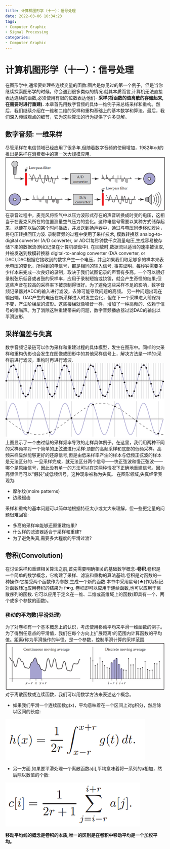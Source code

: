 ```yaml
---
title: 计算机图形学（十一）：信号处理
date: 2022-03-06 10:34:23
tags:
- Computer Graphic
- Signal Processing
categories:
- Computer Graphic
---
```


# 计算机图形学（十一）：信号处理
在图形学中,通常要处理些连续变量的函数:图片是你见过的第一个例子，但是当你继续探索图形学的时候，你会遇到很多类似的情况.就其本质而言,计算机无法直接表达连续的函数,必须使用有限的位数表达他们- **采样(将函数的值离散的存储起来,在需要时进行重建).**
本章首先用数字音频的具体一维例子来总结采样和重构。然后，我们继续介绍在一维和二维的采样和重构基础上的基本数学和算法。最后，我们深入频域观点的细节，它为这些算法的行为提供了许多见解。

## 数字音频: 一维采样
尽管采样在电信领域已经应用了很多年,但随着数字音频的使用增加，1982年cd的推出是采样在消费者中的第一次大规模应用.
![alt](计算机图形学（十一）：信号处理/1.jpg)
在录音过程中，麦克风将空气中以压力波形式存在的声音转换成时变的电压，这相当于在麦克风所在的位置测量空气压力的变化。这种电信号需要以某种方式储存起来，以便在以后的某个时间播放，并发送到扬声器中，通过与电压同步移动膜片，将电压转换回压力波.
录制音频的过程中使用了采样技术, 模数转换器 analog-to-digital converter (A/D converter, or ADC)每秒钟数千次测量电压,生成容易被存储下来的数据流(例如记录在计算机硬盘中).
在回放时,数据流以适当的速率被读取,并被发送到数模转换器 digital-to-analog converter (D/A converter, or DAC),DAC根据它接收到的数字产生一个电压，并且如果我们取足够多的样本来表示电压的变化，所得到的电信号，都是相同的输入信号.
事实证明，每秒钟需要多少样本来完成一次良好的录制，取决于我们试图记录的声音有多高。一个可以很好录制弦乐低音或者鼓的采样率，应用于录制短笛或铙钹，就会产生奇怪的结果;但这些声音在较高的采样率下被录制得很好。为了避免这些采样不足的影响，数字音频记录器对ADC的输入进行滤波，去除可能导致问题的高频。
另一种问题出现在输出端。DAC产生的电压在新采样进入时发生变化，但在下一个采样进入前保持不变，产生阶梯型的波形。这些楼梯就像噪音一样，增加了一种高频的、依赖于信号的嗡嗡声。为了消除这种重建带来的问题，数字音频播放器过滤DAC的输出以平滑波形.

## 采样偏差与失真
数字音频记录链可以作为采样和重建过程的具体模型，发生在图形中。同样的欠采样和重构伪影也会发生在图像或图形中的其他采样信号上，解决方法是一样的:采样前进行滤波，重构时再进行滤波.
![alt](计算机图形学（十一）：信号处理/2.png)
上图显示了一个由过低的采样频率导致的走样具体例子。在这里，我们用两种不同的采样频率对一个简单的正弦波进行采样:顶部的高频采样和底部的低频采样。高频采样显然能够更好的还原信号,但是由低采样率产生的样本与低频正弦波的样本是无法区分的.
一旦采样完成，就无法区分两个信号——快正弦波和慢正弦波——哪个是原始信号，因此没有单一的方法可以在这两种情况下正确地重建信号。因为高频信号可以“假装”成低频信号，这种现象被称为失真。
在图形领域,失真经常表现为: 
- 摩尔纹(moire patterns)  
- 边缘锯齿

采样和重构的基本问题可以简单地根据特征太小或太大来理解，但一些更定量的问题很难回答:
- 多高的采样率能够还原重建结果?
- 什么样的滤波器适合于采样和重建?
- 为了避免失真,需要多大程度的平滑过渡?

## 卷积(Convolution)
在讨论采样和重建相关算法之前,首先需要明确相关的基础数学概念-**卷积**.卷积是一个简单的数学概念，它构建了采样、滤波和重构的算法基础.卷积是对函数的一种操作:它接受两个函数作为参数,生成一个新的函数.本书中采用星号(★)作为标记.对函数f和g应用卷积的结果为 f★g.
卷积即可以应用于连续函数,也可以应用于离散序列的函数. 它可以应用于定义在一维、二维或高维域上的函数(即具有一个、两个或多个参数的函数)。

### 移动的平均数(平滑处理)
为了对卷积有一个基本概念上的认识，考虑使用移动平均来平滑一维函数的例子。为了得到任意点的平滑值，我们在每个方向上扩展距离r的范围内计算函数的平均值。距离r称为平滑操作的半径，是一个参数，控制平滑计算的采样范围.
![alt](计算机图形学（十一）：信号处理/3.jpg)
对于离散函数或连续函数，我们可以用数学方法来表述这个概念。
- 如果我们平滑一个连续函数g(x)，平均意味着在一个区间上对g积分，然后除以区间的长度:
  
![alt](计算机图形学（十一）：信号处理/4.jpg)

- 另一方面,如果要平滑处理一个离散函数a[i],平均意味着将一系列的a相加，然后除以数值的个数:
  
![alt](计算机图形学（十一）：信号处理/5.jpg)

**移动平均线的概念是卷积的本质;唯一的区别是在卷积中移动平均是一个加权平均。**

  
